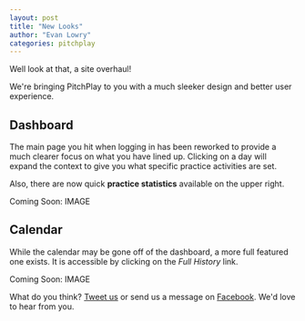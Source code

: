 ```yaml
---
layout: post
title: "New Looks"
author: "Evan Lowry"
categories: pitchplay
---
```


Well look at that, a site overhaul!

We're bringing PitchPlay to you with a much sleeker design and better user experience.

Dashboard
---------

The main page you hit when logging in has been reworked to provide a much clearer focus on what you have lined up. Clicking on a day will expand the context to give you what specific practice activities are set.

Also, there are now quick **practice statistics** available on the upper right.

Coming Soon: IMAGE

Calendar
--------

While the calendar may be gone off of the dashboard, a more full featured one exists. It is accessible by clicking on the *Full History* link.

Coming Soon: IMAGE

What do you think? [Tweet us](https://twitter.com/pitchplayio) or send us a message on [Facebook](https://www.facebook.com/pitchplayio/). We'd love to hear from you.
